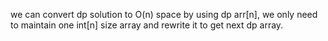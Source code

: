 we can convert dp solution to O(n) space by using dp arr[n],
we only need to maintain one int[n] size array and rewrite it to get next dp array.